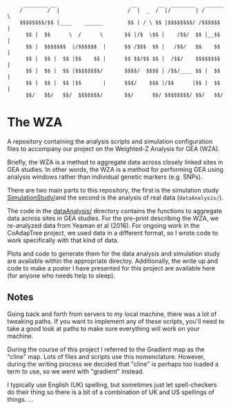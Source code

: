
         ________ __                        __       __  ________   ______  
        /        /  |                      /  |  _  /  |/        | /      \
        $$$$$$$$/$$ |____    ______        $$ | / \ $$ |$$$$$$$$/ /$$$$$$  |
          $$ |  $$      \  /      \       $$ |/$  \$$ |    /$$/  $$ |__$$ |
          $$ |  $$$$$$$  |/$$$$$$  |      $$ /$$$  $$ |   /$$/   $$    $$ |
          $$ |  $$ |  $$ |$$    $$ |      $$ $$/$$ $$ |  /$$/    $$$$$$$$ |
          $$ |  $$ |  $$ |$$$$$$$$/       $$$$/  $$$$ | /$$/____ $$ |  $$ |
          $$ |  $$ |  $$ |$$       |      $$$/    $$$ |/$$      |$$ |  $$ |
          $$/   $$/   $$/  $$$$$$$/       $$/      $$/ $$$$$$$$/ $$/   $$/




# The WZA

A repository containing the analysis scripts and simulation configuration files to accompany our project on the Weighted-Z Analysis for GEA (WZA).

Briefly, the WZA is a method to aggregate data across closely linked sites in GEA studies. In other words, the WZA is a method for performing GEA using analysis windows rather than individual genetic markers (e.g. SNPs).

There are two main parts to this repository, the first is the simulation study [SimulationStudy/](SimulationStudy/)and the second is the analysis of real data (```dataAnalysis/```).

The code in the [dataAnalysis/](dataAnalysis/) directory contains the functions to aggregate data across sites in GEA studies. For the pre-print describing the WZA, we re-analyzed data from Yeaman et al (2016). For ongoing work in the CoAdapTree project, we used data in a different format, so I wrote code to work specifically with that kind of data.

Plots and code to generate them for the data analysis and simulation study are available within the appropriate directoy. Additionally, the write up and code to make a poster I have presented for this project are available here (for anyone who needs help to sleep).

## Notes

Going back and forth from servers to my local machine, there was a lot of tweaking paths. If you want to implement any of these scripts, you'll need to take a good look at paths to make sure everything will work on your machine.

During the course of this project I referred to the Gradient map as the "cline" map. Lots of files and scripts use this nomenclature. However, during the writing process we decided that "cline" is perhaps too loaded a term to use, so we went with "gradient" instead.

I typically use English (UK) spelling, but sometimes just let spell-checkers do their thing so there is a bit of a combination of UK and US spellings of things.
...